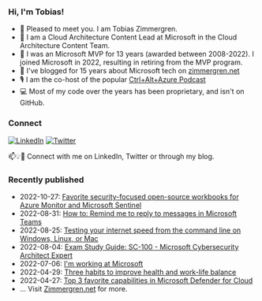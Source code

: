 ### Hi, I'm Tobias!
- 🔭 Pleased to meet you. I am Tobias Zimmergren.
- 🏢 I am a Cloud Architecture Content Lead at Microsoft in the Cloud Architecture Content Team.
- 🥇 I was an Microsoft MVP for 13 years (awarded between 2008-2022). I joined Microsoft in 2022, resulting in retiring from the MVP program.
- 📰 I've blogged for 15 years about Microsoft tech on [zimmergren.net](https://zimmergren.net)
- 🎙️ I am the co-host of the popular [Ctrl+Alt+Azure Podcast](https://ctrlaltazure.com)
- 💻 Most of my code over the years has been proprietary, and isn't on GitHub.

<!--![Top Code Languages](https://github-readme-stats.vercel.app/api/top-langs/?username=zimmergren&layout=compact)-->

### Connect
<a href="https://www.linkedin.com/in/zimmergren"><img src="https://img.shields.io/badge/LinkedIn--_.svg?style=social&logo=linkedin" alt="LinkedIn"></a> <a href="https://twitter.com/zimmergren"><img src="https://img.shields.io/twitter/follow/zimmergren?label=Twitter&style=social" alt="Twitter"></a>

📫💡🙏 Connect with me on LinkedIn, Twitter or through my blog.

### Recently published

- 2022-10-27: [Favorite security-focused open-source workbooks for Azure Monitor and Microsoft Sentinel
](https://zimmergren.net/open-source-azure-monitor-microsoft-sentinel-workbooks/)
- 2022-08-31: [How to: Remind me to reply to messages in Microsoft Teams](https://zimmergren.net/remind-me-messages-microsoft-teams/)
- 2022-08-25: [Testing your internet speed from the command line on Windows, Linux, or Mac](https://zimmergren.net/testing-your-internet-speed-from-the-command-line/)
- 2022-08-04: [Exam Study Guide: SC-100 - Microsoft Cybersecurity Architect Expert](https://zimmergren.net/exam-study-guide-sc100-microsoft-cybersecurity-architect-expert/)
- 2022-07-06: [I'm working at Microsoft](https://zimmergren.net/working-at-microsoft/)
- 2022-04-29: [Three habits to improve health and work-life balance](https://zimmergren.net/habits-to-improve-health-and-work-life-balance/)
- 2022-04-27: [Top 3 favorite capabilities in Microsoft Defender for Cloud](https://zimmergren.net/top-capabilities-in-microsoft-defender-for-cloud/)
- ... Visit [Zimmergren.net](https://zimmergren.net) for more.
